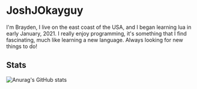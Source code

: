 # JoshJOkayguy

I'm Brayden, I live on the east coast of the USA, and I began learning lua in early January, 2021. I really enjoy programming, it's something that I find fascinating, much like learning a new language. Always looking for new things to do!


## Stats

![Anurag's GitHub stats](http://github-profile-summary-cards.vercel.app/api/cards/repos-per-language?username=joshjokayguy&theme=2077)
